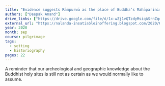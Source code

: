 ```yaml
---
title: "Evidence suggests Rāmpurwā as the place of Buddha’s Mahāparinirvāṇa"
authors: ["Deepak Anand"]
drive_links: ["https://drive.google.com/file/d/1x-wZj1vQTzdyMsiqASrnZqcYPEeeRFPS/view?usp=drivesdk"]
external_url: "https://nalanda-insatiableinoffering.blogspot.com/2020/09/evidence-suggests-rampurwa-as-place-of.html"
year: 2020
month: sep
course: pilgrimage
tags:
  - setting
  - historiography
pages: 22
---
```


A reminder that our archeological and geographic knowledge about the Buddhist holy sites is still not as certain as we would normally like to assume.

